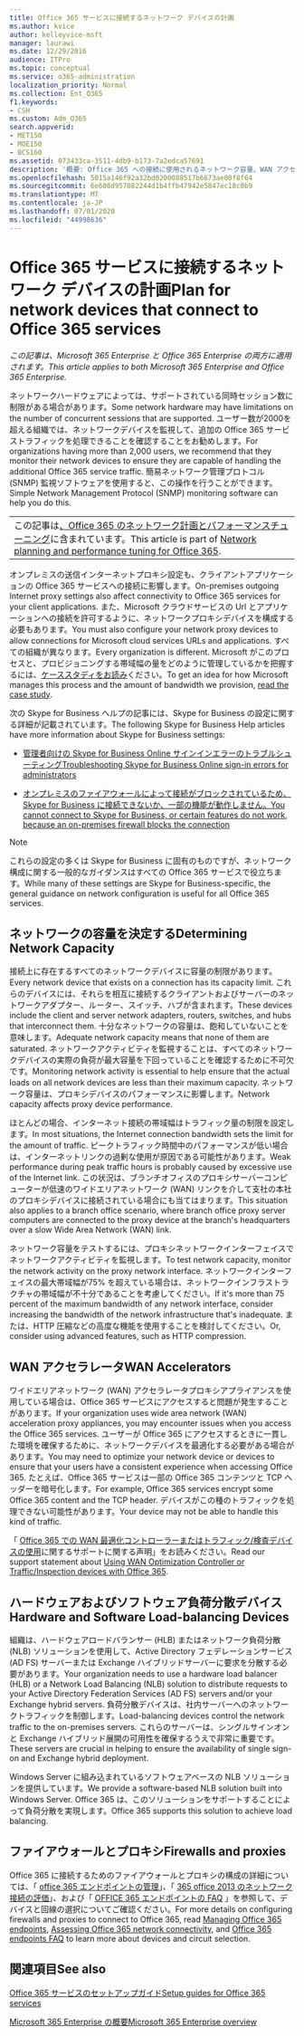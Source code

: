 ```yaml
---
title: Office 365 サービスに接続するネットワーク デバイスの計画
ms.author: kvice
author: kelleyvice-msft
manager: laurawi
ms.date: 12/29/2016
audience: ITPro
ms.topic: conceptual
ms.service: o365-administration
localization_priority: Normal
ms.collection: Ent_O365
f1.keywords:
- CSH
ms.custom: Adm_O365
search.appverid:
- MET150
- MOE150
- BCS160
ms.assetid: 073433ca-3511-4db9-b173-7a2edca57691
description: '概要: Office 365 への接続に使用されるネットワーク容量、WAN アクセラレータ、および負荷分散デバイスに関する考慮事項について説明します。'
ms.openlocfilehash: 5015a146f92a32bd0200088517b6673ae00f8f64
ms.sourcegitcommit: 6e608d957082244d1b4ffb47942e5847ec18c0b9
ms.translationtype: MT
ms.contentlocale: ja-JP
ms.lasthandoff: 07/01/2020
ms.locfileid: "44998636"
---
```

# <a name="plan-for-network-devices-that-connect-to-office-365-services"></a><span data-ttu-id="033e8-103">Office 365 サービスに接続するネットワーク デバイスの計画</span><span class="sxs-lookup"><span data-stu-id="033e8-103">Plan for network devices that connect to Office 365 services</span></span>

<span data-ttu-id="033e8-104">*この記事は、Microsoft 365 Enterprise と Office 365 Enterprise の両方に適用されます。*</span><span class="sxs-lookup"><span data-stu-id="033e8-104">*This article applies to both Microsoft 365 Enterprise and Office 365 Enterprise.*</span></span>
  
<span data-ttu-id="033e8-105">ネットワークハードウェアによっては、サポートされている同時セッション数に制限がある場合があります。</span><span class="sxs-lookup"><span data-stu-id="033e8-105">Some network hardware may have limitations on the number of concurrent sessions that are supported.</span></span> <span data-ttu-id="033e8-106">ユーザー数が2000を超える組織では、ネットワークデバイスを監視して、追加の Office 365 サービストラフィックを処理できることを確認することをお勧めします。</span><span class="sxs-lookup"><span data-stu-id="033e8-106">For organizations having more than 2,000 users, we recommend that they monitor their network devices to ensure they are capable of handling the additional Office 365 service traffic.</span></span> <span data-ttu-id="033e8-107">簡易ネットワーク管理プロトコル (SNMP) 監視ソフトウェアを使用すると、この操作を行うことができます。</span><span class="sxs-lookup"><span data-stu-id="033e8-107">Simple Network Management Protocol (SNMP) monitoring software can help you do this.</span></span>

||
|:-----|
| <span data-ttu-id="033e8-108">この記事は[、Office 365 のネットワーク計画とパフォーマンスチューニング](https://aka.ms/tune)に含まれています。</span><span class="sxs-lookup"><span data-stu-id="033e8-108">This article is part of [Network planning and performance tuning for Office 365](https://aka.ms/tune).</span></span>|

<span data-ttu-id="033e8-109">オンプレミスの送信インターネットプロキシ設定も、クライアントアプリケーションの Office 365 サービスへの接続に影響します。</span><span class="sxs-lookup"><span data-stu-id="033e8-109">On-premises outgoing Internet proxy settings also affect connectivity to Office 365 services for your client applications.</span></span> <span data-ttu-id="033e8-110">また、Microsoft クラウドサービスの Url とアプリケーションへの接続を許可するように、ネットワークプロキシデバイスを構成する必要もあります。</span><span class="sxs-lookup"><span data-stu-id="033e8-110">You must also configure your network proxy devices to allow connections for Microsoft cloud services URLs and applications.</span></span> <span data-ttu-id="033e8-111">すべての組織が異なります。</span><span class="sxs-lookup"><span data-stu-id="033e8-111">Every organization is different.</span></span> <span data-ttu-id="033e8-112">Microsoft がこのプロセスと、プロビジョニングする帯域幅の量をどのように管理しているかを把握するには、[ケーススタディをお読み](https://www.microsoft.com/itshowcase/Article/Content/631/Optimizing-network-performance-for-Microsoft-Office-365)ください。</span><span class="sxs-lookup"><span data-stu-id="033e8-112">To get an idea for how Microsoft manages this process and the amount of bandwidth we provision, [read the case study](https://www.microsoft.com/itshowcase/Article/Content/631/Optimizing-network-performance-for-Microsoft-Office-365).</span></span>
  
<span data-ttu-id="033e8-113">次の Skype for Business ヘルプの記事には、Skype for Business の設定に関する詳細が記載されています。</span><span class="sxs-lookup"><span data-stu-id="033e8-113">The following Skype for Business Help articles have more information about Skype for Business settings:</span></span>
  
- [<span data-ttu-id="033e8-114">管理者向けの Skype for Business Online サインインエラーのトラブルシューティング</span><span class="sxs-lookup"><span data-stu-id="033e8-114">Troubleshooting Skype for Business Online sign-in errors for administrators</span></span>](https://docs.microsoft.com/skypeforbusiness/set-up-skype-for-business-online/troubleshooting-sign-in-errors-for-admins)

- [<span data-ttu-id="033e8-115">オンプレミスのファイアウォールによって接続がブロックされているため、Skype for Business に接続できないか、一部の機能が動作しません。</span><span class="sxs-lookup"><span data-stu-id="033e8-115">You cannot connect to Skype for Business, or certain features do not work, because an on-premises firewall blocks the connection</span></span>](https://go.microsoft.com/fwlink/p/?LinkID=243625)

> [!NOTE]
> <span data-ttu-id="033e8-116">これらの設定の多くは Skype for Business に固有のものですが、ネットワーク構成に関する一般的なガイダンスはすべての Office 365 サービスで役立ちます。</span><span class="sxs-lookup"><span data-stu-id="033e8-116">While many of these settings are Skype for Business-specific, the general guidance on network configuration is useful for all Office 365 services.</span></span>
  
## <a name="determining-network-capacity"></a><span data-ttu-id="033e8-117">ネットワークの容量を決定する</span><span class="sxs-lookup"><span data-stu-id="033e8-117">Determining Network Capacity</span></span>

<span data-ttu-id="033e8-118">接続上に存在するすべてのネットワークデバイスに容量の制限があります。</span><span class="sxs-lookup"><span data-stu-id="033e8-118">Every network device that exists on a connection has its capacity limit.</span></span> <span data-ttu-id="033e8-119">これらのデバイスには、それらを相互に接続するクライアントおよびサーバーのネットワークアダプター、ルーター、スイッチ、ハブが含まれます。</span><span class="sxs-lookup"><span data-stu-id="033e8-119">These devices include the client and server network adapters, routers, switches, and hubs that interconnect them.</span></span> <span data-ttu-id="033e8-120">十分なネットワークの容量は、飽和していないことを意味します。</span><span class="sxs-lookup"><span data-stu-id="033e8-120">Adequate network capacity means that none of them are saturated.</span></span> <span data-ttu-id="033e8-121">ネットワークアクティビティを監視することは、すべてのネットワークデバイスの実際の負荷が最大容量を下回っていることを確認するために不可欠です。</span><span class="sxs-lookup"><span data-stu-id="033e8-121">Monitoring network activity is essential to help ensure that the actual loads on all network devices are less than their maximum capacity.</span></span> <span data-ttu-id="033e8-122">ネットワーク容量は、プロキシデバイスのパフォーマンスに影響します。</span><span class="sxs-lookup"><span data-stu-id="033e8-122">Network capacity affects proxy device performance.</span></span>
  
<span data-ttu-id="033e8-123">ほとんどの場合、インターネット接続の帯域幅はトラフィック量の制限を設定します。</span><span class="sxs-lookup"><span data-stu-id="033e8-123">In most situations, the Internet connection bandwidth sets the limit for the amount of traffic.</span></span> <span data-ttu-id="033e8-124">ピークトラフィック時間中のパフォーマンスが低い場合は、インターネットリンクの過剰な使用が原因である可能性があります。</span><span class="sxs-lookup"><span data-stu-id="033e8-124">Weak performance during peak traffic hours is probably caused by excessive use of the Internet link.</span></span> <span data-ttu-id="033e8-125">この状況は、ブランチオフィスのプロキシサーバーコンピューターが低速のワイドエリアネットワーク (WAN) リンクを介して支社の本社のプロキシデバイスに接続されている場合にも当てはまります。</span><span class="sxs-lookup"><span data-stu-id="033e8-125">This situation also applies to a branch office scenario, where branch office proxy server computers are connected to the proxy device at the branch's headquarters over a slow Wide Area Network (WAN) link.</span></span>
  
<span data-ttu-id="033e8-126">ネットワーク容量をテストするには、プロキシネットワークインターフェイスでネットワークアクティビティを監視します。</span><span class="sxs-lookup"><span data-stu-id="033e8-126">To test network capacity, monitor the network activity on the proxy network interface.</span></span> <span data-ttu-id="033e8-127">ネットワークインターフェイスの最大帯域幅が75% を超えている場合は、ネットワークインフラストラクチャの帯域幅が不十分であることを考慮してください。</span><span class="sxs-lookup"><span data-stu-id="033e8-127">If it's more than 75 percent of the maximum bandwidth of any network interface, consider increasing the bandwidth of the network infrastructure that's inadequate.</span></span> <span data-ttu-id="033e8-128">または、HTTP 圧縮などの高度な機能を使用することを検討してください。</span><span class="sxs-lookup"><span data-stu-id="033e8-128">Or, consider using advanced features, such as HTTP compression.</span></span>
  
## <a name="wan-accelerators"></a><span data-ttu-id="033e8-129">WAN アクセラレータ</span><span class="sxs-lookup"><span data-stu-id="033e8-129">WAN Accelerators</span></span>

<span data-ttu-id="033e8-130">ワイドエリアネットワーク (WAN) アクセラレータプロキシアプライアンスを使用している場合は、Office 365 サービスにアクセスすると問題が発生することがあります。</span><span class="sxs-lookup"><span data-stu-id="033e8-130">If your organization uses wide area network (WAN) acceleration proxy appliances, you may encounter issues when you access the Office 365 services.</span></span> <span data-ttu-id="033e8-131">ユーザーが Office 365 にアクセスするときに一貫した環境を確保するために、ネットワークデバイスを最適化する必要がある場合があります。</span><span class="sxs-lookup"><span data-stu-id="033e8-131">You may need to optimize your network device or devices to ensure that your users have a consistent experience when accessing Office 365.</span></span> <span data-ttu-id="033e8-132">たとえば、Office 365 サービスは一部の Office 365 コンテンツと TCP ヘッダーを暗号化します。</span><span class="sxs-lookup"><span data-stu-id="033e8-132">For example, Office 365 services encrypt some Office 365 content and the TCP header.</span></span> <span data-ttu-id="033e8-133">デバイスがこの種のトラフィックを処理できない可能性があります。</span><span class="sxs-lookup"><span data-stu-id="033e8-133">Your device may not be able to handle this kind of traffic.</span></span>
  
<span data-ttu-id="033e8-134">「 [Office 365 での WAN 最適化コントローラーまたはトラフィック/検査デバイスの使用](https://support.microsoft.com/kb/2690045)に関するサポートに関する声明」をお読みください。</span><span class="sxs-lookup"><span data-stu-id="033e8-134">Read our support statement about [Using WAN Optimization Controller or Traffic/Inspection devices with Office 365](https://support.microsoft.com/kb/2690045).</span></span>
  
## <a name="hardware-and-software-load-balancing-devices"></a><span data-ttu-id="033e8-135">ハードウェアおよびソフトウェア負荷分散デバイス</span><span class="sxs-lookup"><span data-stu-id="033e8-135">Hardware and Software Load-balancing Devices</span></span>

<span data-ttu-id="033e8-136">組織は、ハードウェアロードバランサー (HLB) またはネットワーク負荷分散 (NLB) ソリューションを使用して、Active Directory フェデレーションサービス (AD FS) サーバーまたは Exchange ハイブリッドサーバーに要求を分散する必要があります。</span><span class="sxs-lookup"><span data-stu-id="033e8-136">Your organization needs to use a hardware load balancer (HLB) or a Network Load Balancing (NLB) solution to distribute requests to your Active Directory Federation Services (AD FS) servers and/or your Exchange hybrid servers.</span></span> <span data-ttu-id="033e8-137">負荷分散デバイスは、社内サーバーへのネットワークトラフィックを制御します。</span><span class="sxs-lookup"><span data-stu-id="033e8-137">Load-balancing devices control the network traffic to the on-premises servers.</span></span> <span data-ttu-id="033e8-138">これらのサーバーは、シングルサインオンと Exchange ハイブリッド展開の可用性を確保するうえで非常に重要です。</span><span class="sxs-lookup"><span data-stu-id="033e8-138">These servers are crucial in helping to ensure the availability of single sign-on and Exchange hybrid deployment.</span></span>
  
<span data-ttu-id="033e8-139">Windows Server に組み込まれているソフトウェアベースの NLB ソリューションを提供しています。</span><span class="sxs-lookup"><span data-stu-id="033e8-139">We provide a software-based NLB solution built into Windows Server.</span></span> <span data-ttu-id="033e8-140">Office 365 は、このソリューションをサポートすることによって負荷分散を実現します。</span><span class="sxs-lookup"><span data-stu-id="033e8-140">Office 365 supports this solution to achieve load balancing.</span></span>
  
## <a name="firewalls-and-proxies"></a><span data-ttu-id="033e8-141">ファイアウォールとプロキシ</span><span class="sxs-lookup"><span data-stu-id="033e8-141">Firewalls and proxies</span></span>

<span data-ttu-id="033e8-142">Office 365 に接続するためのファイアウォールとプロキシの構成の詳細については、「 [office 365 エンドポイントの管理](https://support.office.com/article/99cab9d4-ef59-4207-9f2b-3728eb46bf9a)」、「 [365 office 2013 のネットワーク接続の評価](assessing-network-connectivity.md)」、および「 [OFFICE 365 エンドポイントの FAQ](https://support.office.com/article/d4088321-1c89-4b96-9c99-54c75cae2e6d) 」を参照して、デバイスと回線の選択についてご確認ください。</span><span class="sxs-lookup"><span data-stu-id="033e8-142">For more details on configuring firewalls and proxies to connect to Office 365, read [Managing Office 365 endpoints](https://support.office.com/article/99cab9d4-ef59-4207-9f2b-3728eb46bf9a), [Assessing Office 365 network connectivity](assessing-network-connectivity.md), and [Office 365 endpoints FAQ](https://support.office.com/article/d4088321-1c89-4b96-9c99-54c75cae2e6d) to learn more about devices and circuit selection.</span></span>
  
## <a name="see-also"></a><span data-ttu-id="033e8-143">関連項目</span><span class="sxs-lookup"><span data-stu-id="033e8-143">See also</span></span>

[<span data-ttu-id="033e8-144">Office 365 サービスのセットアップガイド</span><span class="sxs-lookup"><span data-stu-id="033e8-144">Setup guides for Office 365 services</span></span>](setup-guides-for-office-365.md)

[<span data-ttu-id="033e8-145">Microsoft 365 Enterprise の概要</span><span class="sxs-lookup"><span data-stu-id="033e8-145">Microsoft 365 Enterprise overview</span></span>](https://docs.microsoft.com/microsoft-365/enterprise/microsoft-365-overview)
